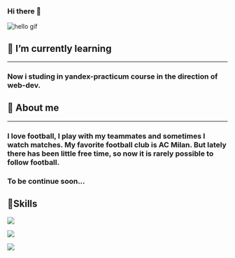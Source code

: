 ### Hi there 👋

<img src="https://github.com/G28XYZ/G28XYZ/blob/main/images/download.gif" alt="hello gif">

<!--
**G28XYZ/G28XYZ** is a ✨ _special_ ✨ repository because its `README.md` (this file) appears on your GitHub profile.

Here are some ideas to get you started:

- 🔭 I’m currently working on ...
- 👯 I’m looking to collaborate on ...
- 🤔 I’m looking for help with ...
- 📫 How to reach me: ...
- 😄 Pronouns: ...
- ⚡ Fun fact: ...
-->

## 🌱 I’m currently learning

---

### Now i studing in yandex-practicum course in the direction of web-dev.

## 📜 About me

---

### I love football, I play with my teammates and sometimes I watch matches. My favorite football club is AC Milan. But lately there has been little free time, so now it is rarely possible to follow football.

### To be continue soon...

## 🎯Skills

![](https://img.shields.io/badge/Style-CSS-informational?style=for-the-badge&logo=css3&logoColor=1C49EE&color=1C49EE&labelColor=white)

![](https://img.shields.io/badge/Tools-GitHub-informational?style=for-the-badge&logo=GitHub&logoColor=white&color=8373BC)

![](https://img.shields.io/badge/Code-HTML-informational?style=for-the-badge&logo=html5&logoColor=f94f09&color=f94f09)
